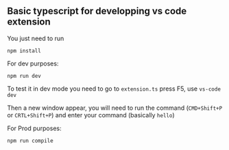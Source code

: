 ## **Basic typescript for developping vs code extension**

You just need to run 

```console
npm install
```

For dev purposes:

```console
npm run dev
```

To test it in dev mode you need to go to `extension.ts` press F5, use `vs-code dev`

Then a new window appear, you will need to run the command (`CMD+Shift+P` or `CRTL+Shift+P`) and enter your command (basically `hello`)

For Prod purposes:

```console
npm run compile
```
